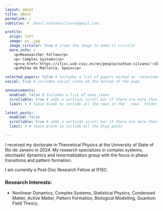 ```yaml
---
layout: about
title: about
permalink: /
subtitle: #  Email:nathanosilvano@gmail.com .

profile:
  align: left
  image: eu_.jpg
  image_circular: true # crops the image to make it circular
  more_info: >
    <p>Reasearcher Fellow</p>
    <p> Complex Systems</p>
    <p><a href='https://ifisc.uib-csic.es/en/people/nathan-silvano/'>IFISC - (CSIC-UIB)</a> </p>
    <p>Palma de Mallorca, Spain</p>

selected_papers: false # includes a list of papers marked as "selected={true}"
social: true # includes social icons at the bottom of the page

announcements:
  enabled: false # includes a list of news items
  scrollable: true # adds a vertical scroll bar if there are more than 3 news items
  limit: 5 # leave blank to include all the news in the `_news` folder

latest_posts:
  enabled: false
  scrollable: true # adds a vertical scroll bar if there are more than 3 new posts items
  limit: 3 # leave blank to include all the blog posts
  
---
```

I received my doctorate in Theoretical Physics at the University of State of Rio de Janeiro in 2024.
My research specializes in complex systems, stochastic dynamics and renormalization group with the focus in phase transitions and pattern formation.

I am currently a Post-Doc Research Fellow at IFISC.

### Research Interests:
  - Nonlinear Dynamics, Complex Systems, Statistical Physics, Condensed Matter, Active Matter, Pattern Formation, Biological Modelling, Quantum Field Theory.

